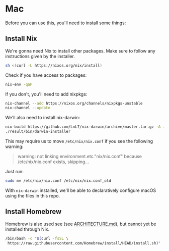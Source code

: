 # Mac

Before you can use this, you'll need to install some things:

## Install Nix

We're gonna need Nix to install other packages.
Make sure to follow any instructions given by the installer.

```sh
sh <(curl -L https://nixos.org/nix/install)
```

Check if you have access to packages:

```sh
nix-env -qaP
```

If you don't, you'll need to add nixpkgs:

```sh
nix-channel --add https://nixos.org/channels/nixpkgs-unstable
nix-channel --update
```

We'll also need to install nix-darwin:

```sh
nix-build https://github.com/LnL7/nix-darwin/archive/master.tar.gz -A installer
./result/bin/darwin-installer
```

This may require us to move `/etc/nix/nix.conf` if you see the following
warning:

> warning: not linking environment.etc."nix/nix.conf" because /etc/nix/nix.conf
> exists, skipping...

Just run:

```sh
sudo mv /etc/nix/nix.conf /etc/nix/nix.conf_old
```

With `nix-darwin` installed, we'll be able to declaratively configure macOS
using the files in this repo.

## Install Homebrew

Homebrew is also used see (see [ARCHITECTURE.md](#ARCHITECTURE.md)), but cannot
yet be installed through Nix.

```sh
/bin/bash -c "$(curl -fsSL \
 https://raw.githubusercontent.com/Homebrew/install/HEAD/install.sh)"
```

